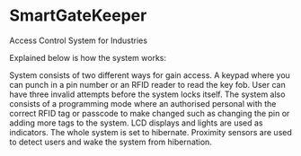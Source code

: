 # SmartGateKeeper
Access Control System for Industries


Explained below is how the system works:

System consists of two different ways for gain access. A keypad where you can punch in a pin number or an RFID reader to read the key fob.
User can have three invalid attempts before the system locks itself.
The system also consists of a programming mode where an authorised personal with the correct RFID tag or passcode to make changed such as changing the pin or adding more tags to the system. 
LCD displays and lights are used as indicators.
The whole system is set to hibernate. Proximity sensors are used to detect users and wake the system from hibernation.
